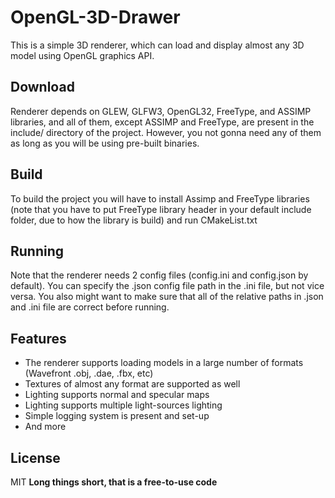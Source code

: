 # OpenGL-3D-Drawer

This is a simple 3D renderer, which can load and display almost any 3D model using OpenGL graphics API.

## Download

Renderer depends on GLEW, GLFW3, OpenGL32, FreeType, and ASSIMP libraries, and all of them, except ASSIMP and FreeType, are present in the include/ directory of the project. However, you not gonna need any of them as long as you will be using pre-built binaries.

## Build

To build the project you will have to install Assimp and FreeType libraries (note that you have to put FreeType library header in your default include folder, due to how the library is build) and run CMakeList.txt

## Running

Note that the renderer needs 2 config files (config.ini and config.json by default). You can specify the .json config file path in the .ini file, but not vice versa. You also might want to make sure that all of the relative paths in .json and .ini file are correct before running.

## Features
- The renderer supports loading models in a large number of formats (Wavefront .obj, .dae, .fbx, etc)
- Textures of almost any format are supported as well
- Lighting supports normal and specular maps
- Lighting supports multiple light-sources lighting
- Simple logging system is present and set-up
- And more
## License

MIT
**Long things short, that is a free-to-use code**
